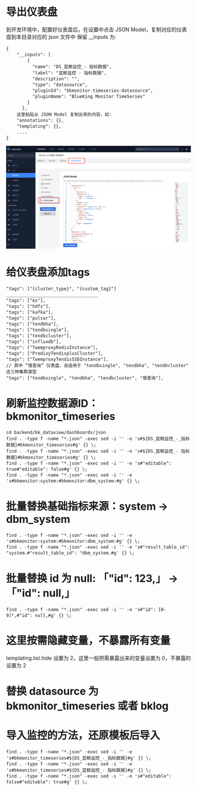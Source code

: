 # 导出仪表盘
到开发环境中，配置好仪表盘后，在设置中点击 JSON Model，复制对应的仪表盘到本目录对应的 json 文件中
保留 __inputs 为:
```
{
    "__inputs": [
        {
          "name": "DS_蓝鲸监控_- 指标数据",
          "label": "蓝鲸监控 - 指标数据",
          "description": "",
          "type": "datasource",
          "pluginId": "bkmonitor-timeseries-datasource",
          "pluginName": "BlueKing Monitor TimeSeries"
        }
      ],
    这里粘贴从 JSON Model 复制出来的内容，如:
    "annotations": {},
    "templating": {},
    ....
}
```
![export_dashboard.png](export_dashboard.png)

# 给仪表盘添加tags
```
"tags": ["{cluster_type}", "{custom_tag}"]
___________________________________
"tags": ["es"],
"tags": ["hdfs"],
"tags": ["kafka"],
"tags": ["pulsar"],
"tags": ["tendbha"],
"tags": ["tendbsingle"],
"tags": ["tendbcluster"],
"tags": ["influxdb"],
"tags": ["TwemproxyRedisInstance"],
"tags": ["PredixyTendisplusCluster"],
"tags": ["TwemproxyTendisSSDInstance"],
// 其中 “慢查询” 仪表盘，会适用于 "tendbsingle", "tendbha", "tendbcluster" 这三种集群类型
"tags": ["tendbsingle", "tendbha", "tendbcluster", "慢查询"],
```

# 刷新监控数据源ID：bkmonitor_timeseries
```
cd backend/bk_dataview/dashboards/json
find . -type f -name "*.json" -exec sed -i '' -e 's#${DS_蓝鲸监控_-_指标数据}#bkmonitor_timeseries#g' {} \;
find . -type f -name "*.json" -exec sed -i '' -e 's#${DS_蓝鲸监控_- 指标数据}#bkmonitor_timeseries#g' {} \;
find . -type f -name "*.json" -exec sed -i '' -e 's#"editable": true#"editable": false#g' {} \;
find . -type f -name "*.json" -exec sed -i '' -e 's#bkmonitor:system:#bkmonitor:dbm_system:#g' {} \;
```
# 批量替换基础指标来源：system -> dbm_system
```
find . -type f -name "*.json" -exec sed -i '' -e 's#bkmonitor:system:#bkmonitor:dbm_system:#g' {} \;
find . -type f -name "*.json" -exec sed -i '' -e 's#"result_table_id": "system.#"result_table_id": "dbm_system.#g' {} \;
```

# 批量替换 id 为 null: 「"id": 123,」 -> 「"id": null,」
```
find . -type f -name "*.json" -exec sed -i '' -e 's#"id": [0-9]*,#"id": null,#g' {} \;
```

# 这里按需隐藏变量，不暴露所有变量
templating.list.hide 设置为 2，这里一般把需暴露出来的变量设置为 0，不暴露的设置为 2

# 替换 datasource 为 bkmonitor_timeseries 或者 bklog


# 导入监控的方法，还原模板后导入
```
find . -type f -name "*.json" -exec sed -i '' -e 's#bkmonitor_timeseries#${DS_蓝鲸监控_-_指标数据}#g' {} \;
find . -type f -name "*.json" -exec sed -i '' -e 's#bkmonitor_timeseries#${DS_蓝鲸监控_- 指标数据}#g' {} \;
find . -type f -name "*.json" -exec sed -i '' -e 's#"editable": false#"editable": true#g' {} \;
```

